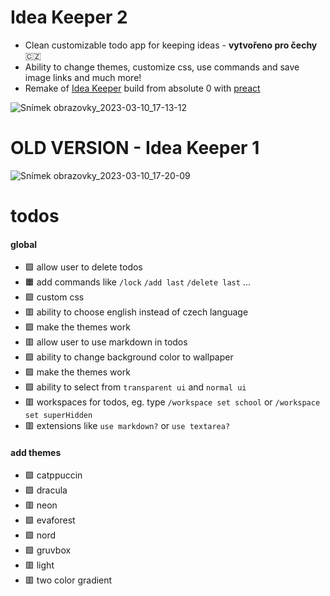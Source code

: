 # Idea Keeper 2
- Clean customizable todo app for keeping ideas - **vytvořeno pro čechy** 🇨🇿
- Ability to change themes, customize css, use commands and save image links and much more!
- Remake of [Idea Keeper](https://github.com/MiftikCZ/idea-keeper) build from absolute 0 with [preact](https://preactjs.com)

![Snímek obrazovky_2023-03-10_17-13-12](https://user-images.githubusercontent.com/89579269/224366773-da844463-1e96-410f-ad19-2885b871d8ca.png)

# OLD VERSION - Idea Keeper 1
![Snímek obrazovky_2023-03-10_17-20-09](https://user-images.githubusercontent.com/89579269/224368275-6925d7a6-5b82-4824-8422-439aee8da779.png)

# todos
#### global
- 🟩 allow user to delete todos  
- 🟧 add commands like `/lock` `/add last` `/delete last` ...
- 🟩 custom css
- 🟥 ability to choose english instead of czech language
- 🟩 make the themes work
- 🟥 allow user to use markdown in todos
- 🟩 ability to change background color to wallpaper
- 🟩 make the themes work
- 🟩 ability to select from `transparent ui` and `normal ui`
- 🟥 workspaces for todos, eg. type `/workspace set school` or `/workspace set superHidden`
- 🟥 extensions like `use markdown?` or `use textarea?`
#### add themes
- 🟩 catppuccin
- 🟩 dracula
- 🟥 neon
- 🟩 evaforest
- 🟩 nord
- 🟩 gruvbox
- 🟥 light
- 🟥 two color gradient
